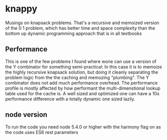 # knappy
Musings on knapsack problems.
That's a recursive and memoized version of the 0 1 problem, which has better time and space complexity than the bottom up dynamic programming approach that is in all textbooks

## Performance
This is one of the few problems I found where wone can use a version of the Y combinator for something semi-practical:
In this case it is to memoize the highly recursive knapsack solution, but doing it cleanly separating the problem logic from the the caching and memozing "plumbing".
The Y combinator does not add much performance overhead. The performance profile is mostly affected by how performant 
the multi-dimenstional lookup table used for the cache is. A well sized and optimized one can have a 10x performance difference 
with a totally dynamic one sized lazily.

## node version
To run the code you need node 5.4.0 or higher with the harmony flag on as the code uses ES6 rest parameters

